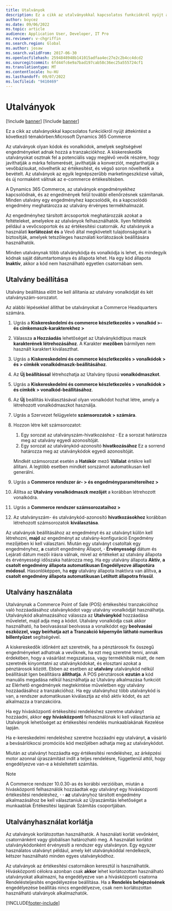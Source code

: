 ```yaml
---
title: Utalványok
description: Ez a cikk az utalványokkal kapcsolatos funkciókról nyújt áttekintést a következő témakörben:Microsoft Dynamics 365 Commerce
author: boycez
ms.date: 09/06/2022
ms.topic: article
audience: Application User, Developer, IT Pro
ms.reviewer: v-chgriffin
ms.search.region: Global
ms.author: josaw
ms.search.validFrom: 2017-06-30
ms.openlocfilehash: 2594848948b141015adfaa4ec27e2c2b4cc4dcd2
ms.sourcegitcommit: 6fd44fc6e9a7bad197cab58c36ec25a555724cf1
ms.translationtype: MT
ms.contentlocale: hu-HU
ms.lasthandoff: 09/07/2022
ms.locfileid: "9410469"
---
```

# <a name="coupons"></a>Utalványok

[!include [banner](../includes/banner.md)]
[!include [banner](../includes/preview-banner.md)]

Ez a cikk az utalványokkal kapcsolatos funkciókról nyújt áttekintést a következő témakörben:Microsoft Dynamics 365 Commerce

Az utalványok olyan kódok és vonalkódok, amelyek segítségével engedményeket adnak hozzá a tranzakciókhoz. A kiskereskedők utalványokat osztnak fel a potenciális vagy meglévő vevők részére, hogy javíthatják a márka felismerését, javíthatják a konverziót, megtarthatják a vevőbázisukat, növelhetik az értékesítést, és végső soron növelhetik a bevételt. Az utalványok az egyik legnépszerűbb marketingeszközsé váltak, és új normaként váltnak az e-commerce értékesítésben.

A Dynamics 365 Commerce, az utalványok engedményekhez kapcsolódnak, és az engedmények felül további ellenőrzésnek számítanak. Minden utalvány egy engedményhez kapcsolódik, és a kapcsolódó engedmény meghatározza az utalvány érvényes termékhalmazát.

Az engedményhez társított árcsoportok meghatározzák azokat a feltételeket, amelyekre az utalványok felhasználhatók. Ilyen feltételek például a vevőcsoportok és az értékesítési csatornák. Az utalványok a használati **korlátozást** **és** a Vevő által megkövetelt tulajdonságokat is biztosítják, amelyek tetszőleges használati korlátozások beállítására használhatók.

Minden utalványnak több utalványkódja és vonalkódja is lehet, és mindegyik kódnak saját dátumtartománya és állapota lehet. Ha egy kód állapota **Inaktív**, akkor a kód nem használható egyetlen csatornában sem.

## <a name="set-up-a-coupon"></a>Utalvány beállítása

Utalvány beállítása előtt be kell állítania az utalvány vonalkódját és két utalványszám-sorozatot.

Az alábbi lépésekkel állíthat be utalványokat a Commerce Headquarters számára.

1. Ugrás a **Kiskereskedelmi és commerce készletkezelés \> vonalkód \>- és címkemaszk-karakterekhez \>**
1. Válassza **a Hozzáadás** lehetőséget az Utalványkódtípus maszk **karakterének létrehozásához**. A Karakter **mezőben** bármilyen nem használt karaktert kiválaszthat.
1. Ugrás a **Kiskereskedelmi és commerce készletkezelés \> vonalkódok \> és \> címkék vonalkódmaszk-beállításához**.
1. Az **Új beállítással** létrehozhatja az Utalvány típusú **vonalkódmaszkot**.
1. Ugrás a **Kiskereskedelmi és commerce készletkezelés \> vonalkódok \> és címkék \> vonalkód-beállításához**.
1. Az **Új** beállítás kiválasztásával olyan vonalkódot hozhat létre, amely a létrehozott vonalkódmaszkot használja.
1. Ugrás a Szervezet felügyelete **számsorozatok \> számára**.
1. Hozzon létre két számsorozatot:

    1. Egy sorozat az utalványszám-hivatkozáshoz **·** Ez a sorozat határozza meg az utalvány egyedi azonosítóját.
    1. Egy sorozat az utalványkód-azonosító **hivatkozásához** Ez a sorrend határozza meg az utalványkódok egyedi azonosítóját.

    Mindkét számsorozat esetén a **Hatókör** mező **Vállalat** értékre kell állítani. A legtöbb esetben mindkét sorszámot automatikusan kell generálni.

1. Ugrás a **Commerce rendszer ár- \> és engedményparamétereihez \>**
1. Állítsa az **Utalvány vonalkódmaszk mezőjét** a korábban létrehozott vonalkódra.
1. Ugrás a **Commerce rendszer számsorozataihoz \>**
1. Az utalványszám- és utalványkód-azonosító **hivatkozásokhoz** korábban létrehozott számsorozatok **kiválasztása**.

Az utalványok beállításához az engedményt és az utalványt külön kell létrehozni, **majd** az engedményt az utalvány-konfiguráció Engedmény mezőjében ki kell választani. Miután egy utalványt csatoltak egy engedményhez, **a** csatolt engedmény Állapot, **·** **Érvényességi** dátum és Lejárati dátum mezői írásra válnak, mivel az értékeket az utalvány állapota és érvényességi időszaka határozza meg. Ha egy utalvány állapota **Aktív**, **a csatolt engedmény állapota automatikusan Engedélyezve állapotúra módosul**. Hasonlóképpen, ha **egy** utalvány állapota Inaktívra van állítva, **a csatolt engedmény állapota automatikusan Letiltott állapotra frissül**.

## <a name="use-a-coupon"></a>Utalvány használata

Utalványnak a Commerce Point of Sale (POS) értékesítési tranzakcióhoz való hozzáadásához utalványkódot vagy utalvány vonalkódját használhatja. Utalványkód alkalmazásához válassza az **Utalványkód** hozzáadása műveletet, majd adja meg a kódot. Utalvány vonalkódja csak akkor használható, ha beolvasással beolvassa a vonalkódot egy **beolvasási eszközzel, vagy beírhatja azt a Tranzakció képernyőn látható numerikus billentyűzet** segítségével.

A kiskereskedők időnként azt szeretnék, ha a pénztárosok fix összegű engedményeket adhatnak a vevőknek, ha ezt meg szeretné tenni, annak érdekében, hogy a vásárlást megszatassa, vagy termékhibák miatt, de nem szeretnék kinyomtatni az utalványkódokat, és elosztani azokat a pénztárosok között. Ebben az esetben az **utalvány** utalványkód nélkül beállítását Igen beállításra **állíthatja**. A POS pénztárosok **ezután** **a** kód manuális megadása nélkül használhatja az Utalvány alkalmazása funkciót az Elérhető engedmények megtekintése műveletben egy utalvány hozzáadásához a tranzakcióhoz. Ha egy utalványhoz több utalványkód is van, a rendszer automatikusan kiválasztja az első aktív kódot, és azt alkalmazza a tranzakcióra.

Ha egy hívásközponti értékesítési rendeléshez szeretne utalványt hozzáadni, akkor **egy** **hívásközponti** felhasználónak ki kell választania az Utalványok lehetőséget az értékesítési rendelés munkaablakának Kezelése lapján.

Ha e-kereskedelmi rendeléshez szeretne hozzáadni egy utalványt, **a** vásárló a bevásárlókocsi promóciós kód mezőjében adhatja meg az utalványkódot.

Miután az utalványt hozzáadta egy értékesítési rendeléshez, az árképzési motor azonnal újraszámítást indít a teljes rendelésre, függetlenül attól, hogy engedélyezve van-e a késleltetett számítás.

> [!NOTE]
> A Commerce rendszer 10.0.30-as és korábbi verzióiban, miután a hívásközponti felhasználók hozzáadtak egy utalványt egy hívásközponti értékesítési rendeléshez, **·** **·** **az** utalványhoz társított engedmény alkalmazásához be kell választaniuk az Újraszámítás lehetőséget a munkaablak Értékesítési lapjának Számítás csoportjában.

## <a name="coupon-usage-limit"></a>Utalványhasználat korlátja

Az utalványok korlátozottan használhatók. A használati korlát vevőnként, csatornánként vagy globálisan határozható meg. A használati korlátot utalványkódonként érvényesíti a rendszer egy utalványon. Egy egyszer használatos utalványt például, amely két utalványkóddal rendelkezik, kétszer használható minden egyes utalványkódhoz.

Az utalványok az értékesítési csatornákon keresztül is használhatók. Hívásközponti célokra azonban csak **akkor** lehet korlátozottan használható utalványokat alkalmazni, ha engedélyezve van a hívásközponti csatorna Rendelésteljesítés engedélyezése beállítása. Ha a **Rendelés befejezésének** engedélyezése beállítás nincs engedélyezve, csak nem korlátozottan használható utalványok alkalmazhatók.

[!INCLUDE[footer-include](../includes/footer-banner.md)]
